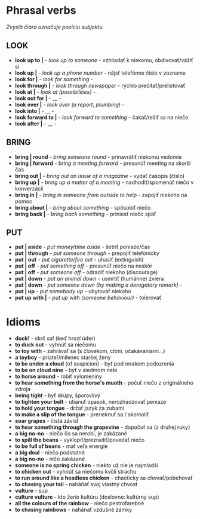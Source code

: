 # Phrasal verbs

_Zvyslá čiara označuje pozíciu subjektu._

## LOOK
- **look up to |** - _look up to someone_ - vzhliadať k niekomu, obdivovať/vážiť si
- **look up |** - _look up a phone number_ - nájsť telefónne číslo v zozname
- **look for |** - _look for something_ - 
- **look through |** - _look through newspaper_ - rýchlo prečítať/prelistovať
- **look at |** - _look at (possibilities)_ - 
- **look out for |** - __ - 
- **look over |** - _look over (a report, plumbing)_ - 
- **look into |** - __ - 
- **look forward to |** - _look forward to something_ - čakať/tešiť sa na niečo
- **look after |** - __ - 

## BRING

- **bring | round** - _bring someone round_ - prinavrátiť niekomu vedomie
- **bring | forward** - _bring a meeting forward_ - presunúť meeting na skorší čas
- **bring out |** - _bring out an issue of a magazine_ - vydať časopis (číslo)
- **bring up |** - _bring up a matter of a meeting_ - nadhodiť/spomenúť niečo v konverzácii
- **bring in |** - _bring in someone from outside to help_ - zapojiť niekoho na pomoc
- **bring about |** - _bring about something_ - spôsobiť niečo
- **bring back |** - _bring back something_ - priniesť niečo späť

## PUT

- **put | aside** - _put money/time aside_ - šetriť peniaze/čas
- **put | through** - _put someone through_ - prepojiť telefonicky
- **put | out** - _put cigarette/fire out_ - uhasiť (extinguish)
- **put | off** - _put something off_ - presunúť niečo na neskôr
- **put | off** - _put someone off_ - odradiť niekoho (discourage)
- **put | down** - _put an animal down_ - usmrtiť (humánne) zviera
- **put | down** - _put someone down (by making a derogatory remark)_ -
- **put | up** - _put somebody up_ - ubytovať niekoho
- **put up with |** - _put up with (someone behaviour)_ - tolerovať

# Idioms

- **duck!** - skrč sa! (keď hrozí úder)
- **to duck out** - vyhnúť sa niečomu
- **to toy with** - zahrávať sa (s človekom, citmi, očakávaniami...)
- **a toyboy** - priateľ/milenec staršej ženy
- **to be under a cloud** (of suspicion) - byť pod mrakom podozrenia
- **to be on cloud nine** - byť v siedmom nebi
- **to horse around** - robiť vylomeniny
- **to hear something from the horse's muoth** - počuť niečo z originálneho zdroja
- **being tight** - byť skúpy, šporovlivý
- **to tighten your belt** - utianuť opasok, nerozhadzovať peniaze
- **to hold your tongue** - držať jazyk za zubami
- **to make a slip of the tongue** - prerieknuť sa / skomoliť
- **soar grapes** - čistá závisť
- **to hear something through the grapevine** - dopočuť sa (z druhej ruky)
- **a big no-no** - niečo čo sa nerobí, je zakázané
- **to spill the beans** - vyklopiť/prezradiť/povedať niečo
- **to be full of beans** - mať veľa energie
- **a big deal** - niečo podstatné
- **a big no-no** - ničo zakázané
- **someone is no spring chicken** - niekto už nie je najmladší
- **to chicken out** - vyhnúť sa niečomu kvôli strachu
- **to run around like a headless chicken** - chaoticky sa chovať/pobehovať
- **to chasing your tail** - naháňať svoj vlastný chvost
- **vulture** - sup
- **culture vulture** - kto žerie kultúru (doslovne: kultúrny sup)
- **all the colours of the rainbow** - niečo pestrofarebné
- **to chasing rainbows** - nahánať vzdušné zámky
